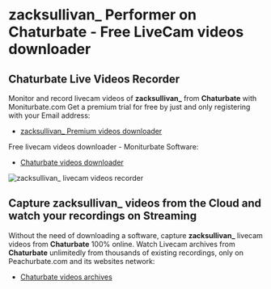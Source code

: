 # zacksullivan_ Performer on Chaturbate - Free LiveCam videos downloader

## Chaturbate Live Videos Recorder

Monitor and record livecam videos of **zacksullivan_** from **Chaturbate** with Moniturbate.com
Get a premium trial for free by just and only registering with your Email address:
* [zacksullivan_ Premium videos downloader](https://moniturbate.com/request-demo-licence-key.html)

Free livecam videos downloader - Moniturbate Software:
* [Chaturbate videos downloader](https://moniturbate.com/moniturbate-download-software.html)

![zacksullivan_ livecam videos recorder](https://peachurnet.com/templates/moniturbate-software.png)


## Capture zacksullivan_ videos from the Cloud and watch your recordings on Streaming

Without the need of downloading a software, capture **zacksullivan_** livecam videos from **Chaturbate** 100% online.
Watch Livecam archives from **Chaturbate** unlimitedly from thousands of existing recordings, only on Peachurbate.com and its websites network:
* [Chaturbate videos archives](https://peachurnet.com/)